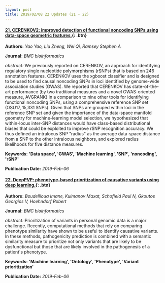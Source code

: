 ```yaml
---
layout: post
title: 2019/02/08 22 Updates (21 - 22)
---
```

#### [21. CERENKOV2: improved detection of functional noncoding SNPs using data-space geometric features.](https://bmcbioinformatics.biomedcentral.com/articles/10.1186/s12859-019-2637-4){: .btn}
**Authors:** *Yao Yao, Liu Zheng, Wei Qi, Ramsey Stephen A*

**Journal:** *BMC bioinformatics*

*abstract:* We previously reported on CERENKOV, an approach for identifying regulatory single nucleotide polymorphisms (rSNPs) that is based on 246 annotation features. CERENKOV uses the xgboost classifier and is designed to be used to find causal noncoding SNPs in loci identified by genome-wide association studies (GWAS). We reported that CERENKOV has state-of-the-art performance (by two traditional measures and a novel GWAS-oriented measure, AVGRANK) in a comparison to nine other tools for identifying functional noncoding SNPs, using a comprehensive reference SNP set (OSU17, 15,331 SNPs). Given that SNPs are grouped within loci in the reference SNP set and given the importance of the data-space manifold geometry for machine-learning model selection, we hypothesized that within-locus inter-SNP distances would have class-based distributional biases that could be exploited to improve rSNP recognition accuracy. We thus defined an intralocus SNP "radius" as the average data-space distance from a SNP to the other intralocus neighbors, and explored radius likelihoods for five distance measures.

**Keywords:** **'Data space', 'GWAS', 'Machine learning', 'SNP', 'noncoding', 'rSNP'**

**Publication Date:** *2019-Feb-06*

#### [22. DeepPVP: phenotype-based prioritization of causative variants using deep learning.](https://bmcbioinformatics.biomedcentral.com/articles/10.1186/s12859-019-2633-8){: .btn}
**Authors:** *Boudellioua Imane, Kulmanov Maxat, Schofield Paul N, Gkoutos Georgios V, Hoehndorf Robert*

**Journal:** *BMC bioinformatics*

*abstract:* Prioritization of variants in personal genomic data is a major challenge. Recently, computational methods that rely on comparing phenotype similarity have shown to be useful to identify causative variants. In these methods, pathogenicity prediction is combined with a semantic similarity measure to prioritize not only variants that are likely to be dysfunctional but those that are likely involved in the pathogenesis of a patient's phenotype.

**Keywords:** **'Machine learning', 'Ontology', 'Phenotype', 'Variant prioritization'**

**Publication Date:** *2019-Feb-06*

